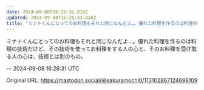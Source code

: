 ```yaml
---
date: 2024-09-08T16:26:31.816Z
updated: 2024-09-08T16:26:31.816Z
title: "ミナトくんにとってのお料理もそれと同じなんだよ…。優れた料理を作るのは料理の技術[...]"
---
```


<p>ミナトくんにとってのお料理もそれと同じなんだよ…。優れた料理を作るのは料理の技術だけど、その技術を使ってお料理をする人の心と、そのお料理を受け取る人の心は、技術とは別のもの。</p>

&mdash; 2024-09-08 16:26:31 UTC

Original URL: https://mastodon.social/@sakuramochi0/113102867124698109
